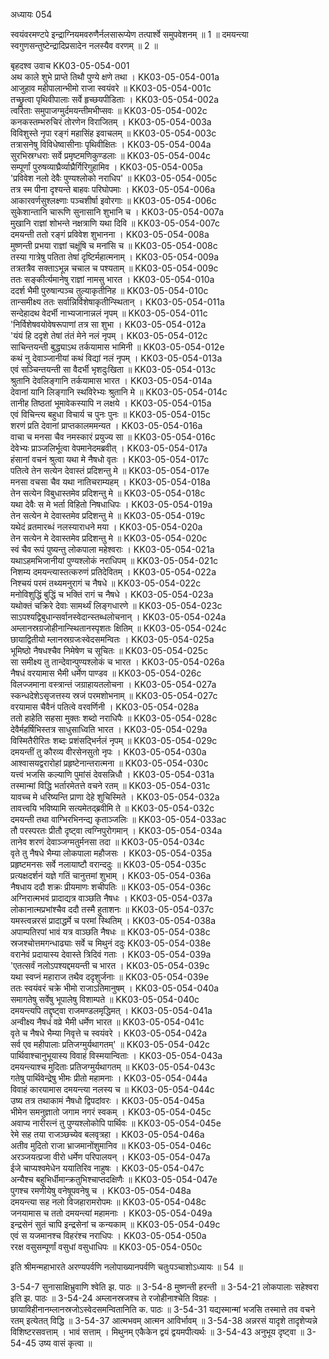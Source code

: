 अध्यायः 054

स्वयंवरमण्टपे इन्द्राग्नियमवरुणैर्नलसारूप्येण तत्पार्श्वे समुपवेशनम् ॥ 1 ॥ दमयन्त्या स्वगुणसन्तुष्टेन्द्रादिप्रसादेन नलस्यैव वरणम् ॥ 2 ॥

बृहदश्व उवाच 	KK03-05-054-001  
अथ काले शुभे प्राप्ते तिथौ पुण्ये क्षणे तथा ।	KK03-05-054-001a  
आजुहाव महीपालान्भीमो राजा स्वयंवरे ॥	KK03-05-054-001c  
तच्छ्रुत्वा पृथिवीपालाः सर्वे हृच्छयपीडिताः ।	KK03-05-054-002a  
त्वरिताः समुपाजग्मुर्दमयन्तीमभीप्सवः ॥	KK03-05-054-002c  
कनकस्तम्भरुचिरं तोरणेन विराजितम् ।	KK03-05-054-003a  
विविशुस्ते नृपा रङ्गं महासिंह इवाचलम् ॥	KK03-05-054-003c  
तत्रासनेषु विविधेष्वासीनाः पृथिवीक्षितः ।	KK03-05-054-004a  
सुरभिस्रग्धराः सर्वे प्रमृष्टमणिकुण्डलाः ॥	KK03-05-054-004c  
सम्पूर्णां पुरुषव्याघ्रैर्व्याघ्रैर्गिरिगुहामिव ।	KK03-05-054-005a  
\'प्रविवेश नलो देवैः पुण्यश्लोको नराधिप\' ॥	KK03-05-054-005c  
तत्र स्म पीना दृश्यन्ते बाहवः परिघोपमाः ।	KK03-05-054-006a  
आकारवर्णसुश्लक्ष्णाः पञ्चशीर्षा इवोरगाः ॥	KK03-05-054-006c  
सुकेशान्तानि चारूणि सुनासानि शुभानि च ।	KK03-05-054-007a  
मुखानि राज्ञां शोभन्ते नक्षत्राणि यथा दिवि ॥	KK03-05-054-007c  
दमयन्ती ततो रङ्गं प्रविवेश शुभानना ।	KK03-05-054-008a  
मुष्णन्ती प्रभया राज्ञां चक्षूंषि च मनांसि च ॥	KK03-05-054-008c  
तस्या गात्रेषु पतिता तेषां दृष्टिर्महात्मनाम् ।	KK03-05-054-009a  
तत्रतत्रैव सक्ताऽभून्न चचाल च पश्यताम् ॥	KK03-05-054-009c  
ततः सङ्कीर्त्यमानेषु राज्ञां नामसु भारत ।	KK03-05-054-010a  
ददर्श भैमी पुरुषान्पञ्च तुल्याकृतीनिह ॥	KK03-05-054-010c  
तान्समीक्ष्य ततः सर्वान्निर्विशेषाकृतीन्स्थितान् ।	KK03-05-054-011a  
सन्देहादथ वेदर्भी नाभ्यजानान्नलं नृपम् ॥	KK03-05-054-011c  
\'निर्विशेषवयोवेषरूपाणां तत्र सा शुभा ।	KK03-05-054-012a  
\'यंयं हि ददृशे तेषां तंतं मेने नलं नृपम् ।	KK03-05-054-012c  
साचिन्तयन्ती बुद्ध्याऽथ तर्कयामास भामिनी ॥	KK03-05-054-012e  
कथं नु देवाञ्जानीयां कथं विद्यां नलं नृपम् ।	KK03-05-054-013a  
एवं सञ्चिन्तयन्ती सा वैदर्भी भृशदुःखिता ॥	KK03-05-054-013c  
श्रुतानि देवलिङ्गानि तर्कयामास भारत ।	KK03-05-054-014a  
देवानां यानि लिङ्गानि स्थविरेभ्यः श्रुतानि मे ॥	KK03-05-054-014c  
तानीह तिष्ठतां भूमावेकस्यापि न लक्षये ।	KK03-05-054-015a  
एवं विचिन्त्य बहुधा विचार्य च पुनः पुनः ॥	KK03-05-054-015c  
शरणं प्रति देवानां प्राप्तकालममन्यत ।	KK03-05-054-016a  
वाचा च मनसा चैव नमस्कारं प्रयुज्य सा ॥	KK03-05-054-016c  
देवेभ्यः प्राञ्जलिर्भूत्वा वेपमानेदमब्रवीत् ।	KK03-05-054-017a  
हंसानां वचनं श्रुत्वा यथा मे नैषधो वृतः ।	KK03-05-054-017c  
पतित्वे तेन सत्येन देवास्तं प्रदिशन्तु मे ॥	KK03-05-054-017e  
मनसा वचसा चैव यथा नातिचराम्यहम् ।	KK03-05-054-018a  
तेन सत्येन विबुधास्तमेव प्रदिशन्तु मे ॥	KK03-05-054-018c  
यथा देवैः स मे भर्ता विहितो निषधाधिपः ।	KK03-05-054-019a  
तेन सत्येन मे देवास्तमेव प्रदिशन्तु मे ॥	KK03-05-054-019c  
यथेदं व्रतमारब्धं नलस्याराधने मया ।	KK03-05-054-020a  
तेन सत्येन मे देवास्तमेव प्रदिशन्तु मे ॥	KK03-05-054-020c  
स्वं चैव रूपं पुष्यन्तु लोकपाला महेश्वराः ।	KK03-05-054-021a  
यथाऽहमभिजानीयां पुण्यश्लोकं नराधिपम् ॥	KK03-05-054-021c  
निशम्य दमयन्त्यास्तत्करुणं प्रतिदेवितम् ।	KK03-05-054-022a  
निश्चयं परमं तथ्यमनुरागं च नैषधे ॥	KK03-05-054-022c  
मनोविशुद्धिं बुद्धिं च भक्तिं रागं च नैषधे ।	KK03-05-054-023a  
यथोक्तं चक्रिरे देवाः सामर्थ्यं लिङ्गधारणे ॥	KK03-05-054-023c  
साऽपश्यद्विबुधान्सर्वानस्वेदान्स्तब्धलोचनान् ।	KK03-05-054-024a  
अम्लानस्रग्रजोहीनान्स्थितानस्पृशतः क्षितिम् ॥	KK03-05-054-024c  
छायाद्वितीयो म्लानस्रग्रजःस्वेदसमन्वितः ।	KK03-05-054-025a  
भूमिष्ठो नैषधश्चैव निमेषेण च सूचितः ॥	KK03-05-054-025c  
सा समीक्ष्य तु तान्देवान्पुण्यश्लोकं च भारत ।	KK03-05-054-026a  
नैषधं वरयामास भैमी धर्मेण पाण्डव ॥	KK03-05-054-026c  
विलज्जमाना वस्त्रान्तं जग्राहायतलोचना ।	KK03-05-054-027a  
स्कन्धदेशेऽसृजत्तस्य स्रजं परमशोभनाम् ॥	KK03-05-054-027c  
वरयामास चैवैनं पतित्वे वरवर्णिनी ।	KK03-05-054-028a  
ततो हाहेति सहसा मुक्तः शब्दो नराधिपैः ॥	KK03-05-054-028c  
देवैर्महर्षिभिस्तत्र साधुसाध्विति भारत ।	KK03-05-054-029a  
विस्मितैरीरितः शब्दः प्रशंसद्भिर्नलं नृपम् ॥	KK03-05-054-029c  
दमयन्तीं तु कौरव्य वीरसेनसुतो नृपः ।	KK03-05-054-030a  
आश्वासयद्वरारोहां प्रहृष्टेनान्तरात्मना ॥	KK03-05-054-030c  
यत्त्वं भजसि कल्याणि पुमांसं देवसन्निधौ ।	KK03-05-054-031a  
तस्मान्मां विद्धि भर्तारमेतत्ते वचने रतम् ॥	KK03-05-054-031c  
यावच्च मे धरिष्यन्ति प्राणा देहे शुचिस्मिते ।	KK03-05-054-032a  
तावत्त्वयि भविष्यामि सत्यमेतद्ब्रवीमि ते ॥	KK03-05-054-032c  
दमयन्ती तथा वाग्भिरभिनन्द्य कृताञ्जलिः ॥	KK03-05-054-033ac  
तौ परस्परतः प्रीतौ दृष्ट्वा त्वग्निपुरोगमान् ।	KK03-05-054-034a  
तानेव शरणं देवाञ्जग्मतुर्मनसा तदा ॥	KK03-05-054-034c  
वृते तु नैषधे भैम्या लोकपाला महौजसः ।	KK03-05-054-035a  
प्रहृष्टमनसः सर्वे नलायाष्टौ वरान्ददुः ॥	KK03-05-054-035c  
प्रत्यक्षदर्शनं यज्ञे गतिं चानुत्तमां शुभाम् ।	KK03-05-054-036a  
नैषधाय ददौ शक्रः प्रीयमाणः शचीपतिः ॥	KK03-05-054-036c  
अग्निरात्मभवं प्रादाद्यत्र वाञ्छति नैषधः ।	KK03-05-054-037a  
लोकानात्मप्रभांश्चैव ददौ तस्मै हुताशनः ॥	KK03-05-054-037c  
यमस्त्वन्नरसं प्रादाद्धर्मे च परमां स्थितिम् ।	KK03-05-054-038a  
अपाम्पतिरपां भावं यत्र वाञ्छति नैषधः ॥	KK03-05-054-038c  
स्रजश्चोत्तमगन्धाढ्याः सर्वे च मिथुनं ददुः	KK03-05-054-038e  
वरानेवं प्रदायास्य देवास्ते त्रिदिवं गताः ।	KK03-05-054-039a  
\'एतत्सर्वं नलोऽपश्यद्दमयन्ती च भारत ।	KK03-05-054-039c  
यथा स्वप्नं महाराज तथैव ददृशुर्जनाः ॥	KK03-05-054-039e  
ततः स्वयंवरं चक्रे भीमो राजाऽतिमानुषम् ।	KK03-05-054-040a  
समागतेषु सर्वेषु भूपालेषु विशाम्पते ॥	KK03-05-054-040c  
दमयन्त्यपि तद्दृष्ट्वा राजमण्डलमृद्धिमत् ।	KK03-05-054-041a  
अन्वीक्ष्य नैषधं वव्रे भैमी धर्मेण भारत ॥	KK03-05-054-041c  
वृते च नैषधे भैम्या निवृत्ते च स्वयंवरे ।	KK03-05-054-042a  
सर्व एव महीपालाः प्रतिजग्मुर्यथागतम्\' ॥	KK03-05-054-042c  
पार्थिवाश्चानुभूयास्य विवाहं विस्मयान्विताः ।	KK03-05-054-043a  
दमयन्त्याश्च मुदिताः प्रतिजग्मुर्यथागतम् ॥	KK03-05-054-043c  
गतेषु पार्थिवेन्द्रेषु भीमः प्रीतो महामनाः ।	KK03-05-054-044a  
विवाहं कारयामास दमयन्त्या नलस्य च ॥	KK03-05-054-044c  
उष्य तत्र तथाकामं नैषधो द्विपदांवरः ।	KK03-05-054-045a  
भीमेन समनुज्ञातो जगाम नगरं स्वकम् ।	KK03-05-054-045c  
अवाप्य नारीरत्नं तु पुण्यश्लोकोपि पार्थिवः ॥	KK03-05-054-045e  
रेमे सह तया राजञ्छच्येव बलवृत्रहा ।	KK03-05-054-046a  
अतीव मुदितो राजा भ्राजमानोंशुमानिव ॥	KK03-05-054-046c  
अरञ्जयत्प्रजा वीरो धर्मेण परिपालयन् ।	KK03-05-054-047a  
ईजे चाप्यश्वमेधेन ययातिरिव नाहुषः ।	KK03-05-054-047c  
अन्यैश्च बहुभिर्धीमान्क्रतुभिश्चाप्तदक्षिणैः ॥	KK03-05-054-047e  
पुगश्च रमणीयेषु वनेषूपवनेषु च ।	KK03-05-054-048a  
दमयन्त्या सह नलो विजहारामरोपमः ॥	KK03-05-054-048c  
जनयामास च ततो दमयन्त्यां महामनाः ।	KK03-05-054-049a  
इन्द्रसेनं सुतं चापि इन्द्रसेनां च कन्यकाम् ॥	KK03-05-054-049c  
एवं स यजमानश्च विहरंश्च नराधिपः ।	KK03-05-054-050a  
ररक्ष वसुसम्पूर्णां वसुधां वसुधाधिपः ॥	KK03-05-054-050c  

इति श्रीमन्महाभारते अरण्यपर्वणि नलोपाख्यानपर्वणि चतुःपञ्चाशोऽध्यायः ॥ 54 ॥

3-54-7 सुनासाक्षिभ्रुवाणि श्वेति झ. पाठः ॥ 3-54-8 मुष्णन्ती हरन्ती ॥ 3-54-21 लोकपालाः सहेश्वरा इति झ. पाठः ॥ 3-54-24 अम्लानस्रजश्च ते रजोहीनाश्चेति विग्रहः । छायाविहीनानम्लानस्रजोऽस्वेदसमन्वितानिति क. पाठः ॥ 3-54-31 यद्यस्मान्मां भजसि तस्मात्ते तव वचने रतम् इत्येतत् विद्धि ॥ 3-54-37 आत्मभवम् आत्मन आविर्भावम् ॥ 3-54-38 अन्नरसं यादृशे तादृशेप्यन्ने विशिष्टरसवत्ताम् । भावं सत्ताम् । मिथुनम् एकैकेन द्वयं द्वयमपीत्यर्थः ॥ 3-54-43 अनुभूय दृष्ट्वा ॥ 3-54-45 उष्य वासं कृत्वा ॥
